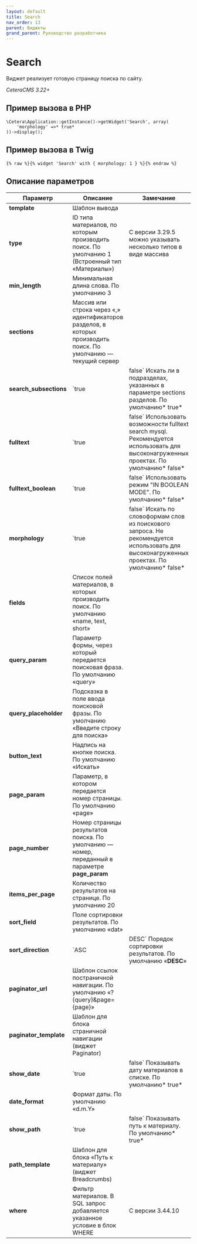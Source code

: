 ```yaml
---
layout: default
title: Search
nav_order: 13
parent: Виджеты
grand_parent: Руководство разработчика
---
```


# Search

Виджет реализует готовую страницу поиска по сайту.

*CeteraCMS 3.22+*

## Пример вызова в PHP

	\Cetera\Application::getInstance()->getWidget('Search', array(
	    'morphology' =>* true*
	))->display();

## Пример вызова в Twig

	{% raw %}{% widget 'Search' with { morphology: 1 } %}{% endraw %}

## Описание параметров

Параметр | Описание | Замечание
---|---|---
**template**|Шаблон вывода
**type**|ID типа материалов, по которым производить поиск. По умолчанию 1 (Встроенный тип «Материалы»)|С версии 3.29.5 можно указывать несколько типов в виде массива
**min_length**|Минимальная длина слова. По умолчанию 3
**sections**|Массив или строка через «,» идентификаторов разделов, в которых производить поиск. По умолчанию — текущий сервер
**search_subsections**|`true|false` Искать ли в подразделах, указанных в параметре sections разделов. По умолчанию* true*
**fulltext**|`true|false` Использовать возможности fulltext search mysql. Рекомендуется использовать для высоконагруженных проектах. По умолчанию* false*
**fulltext_boolean**|`true|false` Использовать режим "IN BOOLEAN MODE". По умолчанию* false*
**morphology**|`true|false` Искать по словоформам слов из поискового запроса. Не рекомендуется использовать для высоконагруженных проектах. По умолчанию* false*
**fields**|Список полей материалов, в которых производить поиск. По умолчанию «name, text, short»
**query_param**|Параметр формы, через который передается поисковая фраза. По умолчанию «query»
**query_placeholder**|Подсказка в поле ввода поисковой фразы. По умолчанию «Введите строку для поиска»
**button_text**|Надпись на кнопке поиска. По умолчанию «Искать»
**page_param**|Параметр, в котором передается номер страницы. По умолчанию «page»
**page_number**|Номер страницы результатов поиска. По умолчанию — номер, переданный в параметре **page_param**
**items_per_page**|Количество результатов на странице. По умолчанию 20
**sort_field**|Поле сортировки результатов. По умолчанию «dat»
**sort_direction**|`ASC|DESC` Порядок сортировки результатов. По умолчанию «**DESC**»
**paginator_url**|Шаблон ссылок постраничной навигации. По умолчанию «?{query}&page={page}»
**paginator_template**|Шаблон для блока страничной навигации (виджет Paginator)
**show_date**|`true|false` Показывать дату материалов в списке. По умолчанию* true*
**date_format**|Формат даты. По умолчанию «d.m.Y»
**show_path**|`true|false` Показывать путь к материалу. По умолчанию* true*
**path_template**|Шаблон для блока «Путь к материалу» (виджет Breadcrumbs)
**where**|Фильтр материалов. В SQL запрос добавляется указанное условие в блок WHERE|С версии 3.44.10